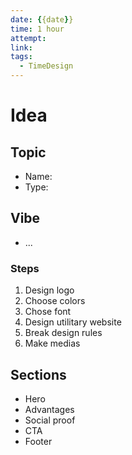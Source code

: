 ```yaml
---
date: {{date}}
time: 1 hour
attempt: 
link: 
tags:
  - TimeDesign
---
```

# Idea
## Topic
- Name: 
- Type: 
## Vibe
- ...
### Steps
1. Design logo
2. Choose colors
3. Chose font
4. Design utilitary website
5. Break design rules
6. Make medias
## Sections
- Hero
- Advantages
- Social proof
- CTA
- Footer
